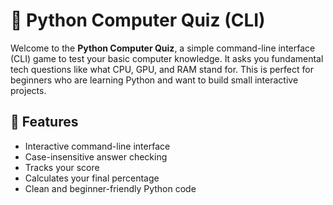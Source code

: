 # 🧠 Python Computer Quiz (CLI)

Welcome to the **Python Computer Quiz**, a simple command-line interface (CLI) game to test your basic computer knowledge. It asks you fundamental tech questions like what CPU, GPU, and RAM stand for. This is perfect for beginners who are learning Python and want to build small interactive projects.

## 🚀 Features

- Interactive command-line interface
- Case-insensitive answer checking
- Tracks your score
- Calculates your final percentage
- Clean and beginner-friendly Python code